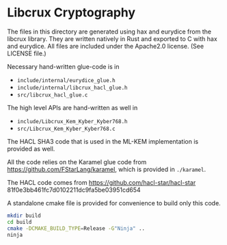 # Libcrux Cryptography

The files in this directory are generated using hax and eurydice from the libcrux
library. They are written natively in Rust and exported to C with hax and eurydice.
All files are included under the Apache2.0 license. (See LICENSE file.)

Necessary hand-written glue-code is in

- `include/internal/eurydice_glue.h`
- `include/internal/libcrux_hacl_glue.h`
- `src/libcrux_hacl_glue.c`

The high level APIs are hand-written as well in

- `include/Libcrux_Kem_Kyber_Kyber768.h`
- `src/Libcrux_Kem_Kyber_Kyber768.c`

The HACL SHA3 code that is used in the ML-KEM implementation is provided as well.

All the code relies on the Karamel glue code from https://github.com/FStarLang/karamel,
which is provided in `./karamel`.

The HACL code comes from https://github.com/hacl-star/hacl-star 81f0e3bb461fc7d0102211dc9fa5be03951cd654

A standalone cmake file is provided for convenience to build only this code.

```bash
mkdir build
cd build
cmake -DCMAKE_BUILD_TYPE=Release -G"Ninja" ..
ninja
```

